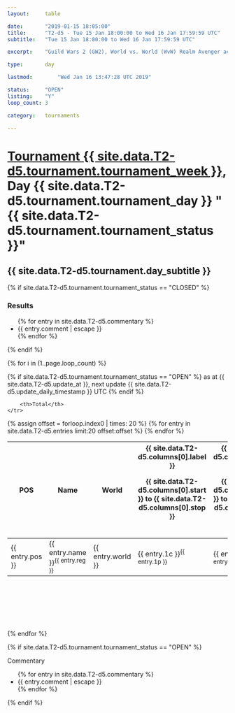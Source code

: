 ```yaml
---
layout: 	table

date: 		"2019-01-15 18:05:00"
title: 		"T2-d5 - Tue 15 Jan 18:00:00 to Wed 16 Jan 17:59:59 UTC"
subtitle: 	"Tue 15 Jan 18:00:00 to Wed 16 Jan 17:59:59 UTC"

excerpt:    "Guild Wars 2 (GW2), World vs. World (WvW) Realm Avenger achivement Tournament. \"Every Kill Counts\""

type:       day

lastmod: 		"Wed Jan 16 13:47:28 UTC 2019"

status:     "OPEN"
listing:    "Y"
loop_count: 3

category: 	tournaments

---
```

<div class="table_header">
    <h1><a href="{{ site.data.T2-d5.tournament.week_url }}">Tournament {{ site.data.T2-d5.tournament.tournament_week }}</a>, Day {{ site.data.T2-d5.tournament.tournament_day }} "{{ site.data.T2-d5.tournament.tournament_status }}"</h1>
    <h2>{{ site.data.T2-d5.tournament.day_subtitle }}</h2> 
</div>

{% if site.data.T2-d5.tournament.tournament_status == "CLOSED" %} 
<div class="commentary">
  <h3>Results</h3>
  <ul>
    {% for entry in site.data.T2-d5.commentary %}
    <li class="commentary_list">{{ entry.comment | escape }}</li>
    {% endfor %}
  </ul>
</div>
{% endif %}


{% for i in (1..page.loop_count) %}

{% if site.data.T2-d5.tournament.tournament_status == "OPEN" %} 
<span class="table_nextupdate">as at {{ site.data.T2-d5.update_at }}, next update {{ site.data.T2-d5.update_daily_timestamp }} UTC</span> 
{% endif %}

<table class="day_table">
  <colgroup>
    <col style="width:18px">
    <col style="width:55px">
    <col style="width:55px">
    <col style="width:12px">
    <col style="width:12px">
    <col style="width:12px">
    <col style="width:12px">
    <col style="width:12px">
    <col style="width:12px">
    <col style="width:12px">
    <col style="width:12px">
    <col style="width:12px">
    <col style="width:12px">
    <col style="width:12px">
    <col style="width:12px">
    <col style="width:12px">
    <col style="width:12px">
    <col style="width:12px">
    <col style="width:12px">
    <col style="width:12px">
    <col style="width:12px">
    <col style="width:12px">
    <col style="width:12px">
    <col style="width:12px">
    <col style="width:12px">
    <col style="width:12px">
    <col style="width:12px">
    <col style="width:18px">
  </colgroup>  
  <thead>
    <tr>
        <th>POS</th>
        <th class="AlignLeft">Name</th>
        <th class="AlignLeft">World</th>

<th><div class="label">{{ site.data.T2-d5.columns[0].label }}<p class="onhover">{{ site.data.T2-d5.columns[0].start }} to {{ site.data.T2-d5.columns[0].stop }}</p></div>​</th>
<th><div class="label">{{ site.data.T2-d5.columns[1].label }}<p class="onhover">{{ site.data.T2-d5.columns[1].start }} to {{ site.data.T2-d5.columns[1].stop }}</p></div>​</th>
<th><div class="label">{{ site.data.T2-d5.columns[2].label }}<p class="onhover">{{ site.data.T2-d5.columns[2].start }} to {{ site.data.T2-d5.columns[2].stop }}</p></div>​</th>
<th><div class="label">{{ site.data.T2-d5.columns[3].label }}<p class="onhover">{{ site.data.T2-d5.columns[3].start }} to {{ site.data.T2-d5.columns[3].stop }}</p></div>​</th>
<th><div class="label">{{ site.data.T2-d5.columns[4].label }}<p class="onhover">{{ site.data.T2-d5.columns[4].start }} to {{ site.data.T2-d5.columns[4].stop }}</p></div>​</th>
<th><div class="label">{{ site.data.T2-d5.columns[5].label }}<p class="onhover">{{ site.data.T2-d5.columns[5].start }} to {{ site.data.T2-d5.columns[5].stop }}</p></div>​</th>
<th><div class="label">{{ site.data.T2-d5.columns[6].label }}<p class="onhover">{{ site.data.T2-d5.columns[6].start }} to {{ site.data.T2-d5.columns[6].stop }}</p></div>​</th>
<th><div class="label">{{ site.data.T2-d5.columns[7].label }}<p class="onhover">{{ site.data.T2-d5.columns[7].start }} to {{ site.data.T2-d5.columns[7].stop }}</p></div>​</th>
<th><div class="label">{{ site.data.T2-d5.columns[8].label }}<p class="onhover">{{ site.data.T2-d5.columns[8].start }} to {{ site.data.T2-d5.columns[8].stop }}</p></div>​</th>
<th><div class="label">{{ site.data.T2-d5.columns[9].label }}<p class="onhover">{{ site.data.T2-d5.columns[9].start }} to {{ site.data.T2-d5.columns[9].stop }}</p></div>​</th>
<th><div class="label">{{ site.data.T2-d5.columns[10].label }}<p class="onhover">{{ site.data.T2-d5.columns[10].start }} to {{ site.data.T2-d5.columns[10].stop }}</p></div>​</th>

<th><div class="label">{{ site.data.T2-d5.columns[11].label }}<p class="onhover">{{ site.data.T2-d5.columns[11].start }} to {{ site.data.T2-d5.columns[11].stop }}</p></div>​</th>
<th><div class="label">{{ site.data.T2-d5.columns[12].label }}<p class="onhover">{{ site.data.T2-d5.columns[12].start }} to {{ site.data.T2-d5.columns[12].stop }}</p></div>​</th>
<th><div class="label">{{ site.data.T2-d5.columns[13].label }}<p class="onhover">{{ site.data.T2-d5.columns[13].start }} to {{ site.data.T2-d5.columns[13].stop }}</p></div>​</th>
<th><div class="label">{{ site.data.T2-d5.columns[14].label }}<p class="onhover">{{ site.data.T2-d5.columns[14].start }} to {{ site.data.T2-d5.columns[14].stop }}</p></div>​</th>
<th><div class="label">{{ site.data.T2-d5.columns[15].label }}<p class="onhover">{{ site.data.T2-d5.columns[15].start }} to {{ site.data.T2-d5.columns[15].stop }}</p></div>​</th>
<th><div class="label">{{ site.data.T2-d5.columns[16].label }}<p class="onhover">{{ site.data.T2-d5.columns[16].start }} to {{ site.data.T2-d5.columns[16].stop }}</p></div>​</th>
<th><div class="label">{{ site.data.T2-d5.columns[17].label }}<p class="onhover">{{ site.data.T2-d5.columns[17].start }} to {{ site.data.T2-d5.columns[17].stop }}</p></div>​</th>
<th><div class="label">{{ site.data.T2-d5.columns[18].label }}<p class="onhover">{{ site.data.T2-d5.columns[18].start }} to {{ site.data.T2-d5.columns[18].stop }}</p></div>​</th>
<th><div class="label">{{ site.data.T2-d5.columns[19].label }}<p class="onhover">{{ site.data.T2-d5.columns[19].start }} to {{ site.data.T2-d5.columns[19].stop }}</p></div>​</th>
<th><div class="label">{{ site.data.T2-d5.columns[20].label }}<p class="onhover">{{ site.data.T2-d5.columns[20].start }} to {{ site.data.T2-d5.columns[20].stop }}</p></div>​</th>

<th><div class="label">{{ site.data.T2-d5.columns[21].label }}<p class="onhover">{{ site.data.T2-d5.columns[21].start }} to {{ site.data.T2-d5.columns[21].stop }}</p></div>​</th>
<th><div class="label">{{ site.data.T2-d5.columns[22].label }}<p class="onhover">{{ site.data.T2-d5.columns[22].start }} to {{ site.data.T2-d5.columns[22].stop }}</p></div>​</th>
<th><div class="label">{{ site.data.T2-d5.columns[23].label }}<p class="onhover">{{ site.data.T2-d5.columns[23].start }} to {{ site.data.T2-d5.columns[23].stop }}</p></div>​</th>

        <th>Total</th>
    </tr>
  </thead>
  {% assign offset = forloop.index0 | times: 20 %}
<tbody>
{% for entry in site.data.T2-d5.entries limit:20 offset:offset %}
  <tr>
    <td class="pl{{ entry.pos }}">{{ entry.pos }}</td>
    <td class="AlignLeft">{{ entry.name }}<sup>{{ entry.reg }}</sup></td>
    <td class="AlignLeft">{{ entry.world }}</td>
    <td class="pl{{ entry.1p }}">{{ entry.1c }}<sup>{{ entry.1p }}</sup></td>
    <td class="pl{{ entry.2p }}">{{ entry.2c }}<sup>{{ entry.2p }}</sup></td>
    <td class="pl{{ entry.3p }}">{{ entry.3c }}<sup>{{ entry.3p }}</sup></td>
    <td class="pl{{ entry.4p }}">{{ entry.4c }}<sup>{{ entry.4p }}</sup></td>
    <td class="pl{{ entry.5p }}">{{ entry.5c }}<sup>{{ entry.5p }}</sup></td>
    <td class="pl{{ entry.6p }}">{{ entry.6c }}<sup>{{ entry.6p }}</sup></td>
    <td class="pl{{ entry.7p }}">{{ entry.7c }}<sup>{{ entry.7p }}</sup></td>
    <td class="pl{{ entry.8p }}">{{ entry.8c }}<sup>{{ entry.8p }}</sup></td>
    <td class="pl{{ entry.9p }}">{{ entry.9c }}<sup>{{ entry.9p }}</sup></td>
    <td class="pl{{ entry.10p }}">{{ entry.10c }}<sup>{{ entry.10p }}</sup></td>
    <td class="pl{{ entry.11p }}">{{ entry.11c }}<sup>{{ entry.11p }}</sup></td>
    <td class="pl{{ entry.12p }}">{{ entry.12c }}<sup>{{ entry.12p }}</sup></td>
    <td class="pl{{ entry.13p }}">{{ entry.13c }}<sup>{{ entry.13p }}</sup></td>
    <td class="pl{{ entry.14p }}">{{ entry.14c }}<sup>{{ entry.14p }}</sup></td>
    <td class="pl{{ entry.15p }}">{{ entry.15c }}<sup>{{ entry.15p }}</sup></td>
    <td class="pl{{ entry.16p }}">{{ entry.16c }}<sup>{{ entry.16p }}</sup></td>
    <td class="pl{{ entry.17p }}">{{ entry.17c }}<sup>{{ entry.17p }}</sup></td>
    <td class="pl{{ entry.18p }}">{{ entry.18c }}<sup>{{ entry.18p }}</sup></td>
    <td class="pl{{ entry.19p }}">{{ entry.19c }}<sup>{{ entry.19p }}</sup></td>
    <td class="pl{{ entry.20p }}">{{ entry.20c }}<sup>{{ entry.20p }}</sup></td>
    <td class="pl{{ entry.21p }}">{{ entry.21c }}<sup>{{ entry.21p }}</sup></td>
    <td class="pl{{ entry.22p }}">{{ entry.22c }}<sup>{{ entry.22p }}</sup></td>
    <td class="pl{{ entry.23p }}">{{ entry.23c }}<sup>{{ entry.23p }}</sup></td>
    <td class="pl{{ entry.24p }}">{{ entry.24c }}<sup>{{ entry.24p }}</sup></td>
    <td>{{ entry.total }}</td>
  </tr>
{% endfor %}  
</tbody>
</table>
<div class="leaderboard">
  <script async src="//pagead2.googlesyndication.com/pagead/js/adsbygoogle.js"></script>
  <!-- 728x90 -->
  <ins class="adsbygoogle"
       style="display:inline-block;width:728px;height:90px"
       data-ad-client="ca-pub-3274917281288240"
       data-ad-slot="3870538733"></ins>
  <script>
  (adsbygoogle = window.adsbygoogle || []).push({});
  </script>    
</div>
<br />
{% endfor %}

{% if site.data.T2-d5.tournament.tournament_status == "OPEN" %} 
<div class="commentary">
  <span class="commentary_title">Commentary</span>
  <ul>
    {% for entry in site.data.T2-d5.commentary %}
    <li class="commentary_list">{{ entry.comment | escape }}</li>
    {% endfor %}
  </ul>
</div>
{% endif %}


